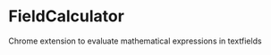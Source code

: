 FieldCalculator
===============

Chrome extension to evaluate mathematical expressions in textfields
